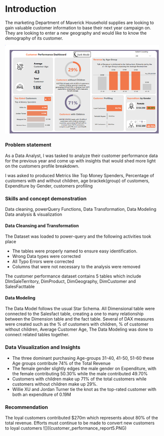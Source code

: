 # Introduction

The marketing Department of Maverick Household supplies are looking to gain valuable customer information to base their next year campaign on. They are looking to enter a new geography and would like to know the demography of its customer.

![](customer_performance_report.PNG)

### Problem statement

As a Data Analyst, I was tasked to analyze their customer performance data for the previous year and come up with insights that would shed more light on the customers profile breakdown.
>
I was asked to produced Metrics like Top Money Spenders, Percentage of customers with and without children, age brackek(group) of customers, Expenditure by Gender, customers profiling
>
### Skills and concept demonstration

Data cleaning, powerQuery Functions, Data Transformation, Data Modeling Data analysis & visualization
#### Data Cleansing and Transformation

The Dataset was loaded to power-query and the following activities took place
- The tables were properly named to ensure easy identification.
- Wrong Data types were corrected
- All Typo Errors were corrected
- Columns that were not necessary to the analysis were removed
>
The customer performance dataset contains 5 tables which include DImSaleTerritory, DimProduct, DimGeography, DimCustomer and SalesFacttable
>
#### Data Modeling
>
The Data Model follows the usual Star Schema. All Dimensional table were connected to the Salesfact table, creating a one to many relationship between the Dimension table and the fact table.
Several of DAX measures were created such as the % of customers with children, % of customer without children, Average Customer Age, 
The Data Modeling was done to connect related tables together.
>
### Data Visualization and Insights

- The three dominant purchasing Age-groups 31-40, 41-50, 51-60 these Age groups contribute 74% of the Total Revenue
- The female gender slightly edges the male gender on  Expenditure, with the female contributing 50.30% while the male contributed 49.70%
- Customers with children make up 71% of the total customers while customers without children make up 29%.
- Willie XU and Jordan Turner tie the knot as the top-rated customer  with both an expenditure of 0.19M
>
### Recommendation
>
The loyal customers contributed $270m which represents about 80% of the total revenue. Efforts must continue to be made to convert new customers to loyal customers
![]((customer_performance_report5.PNG)
